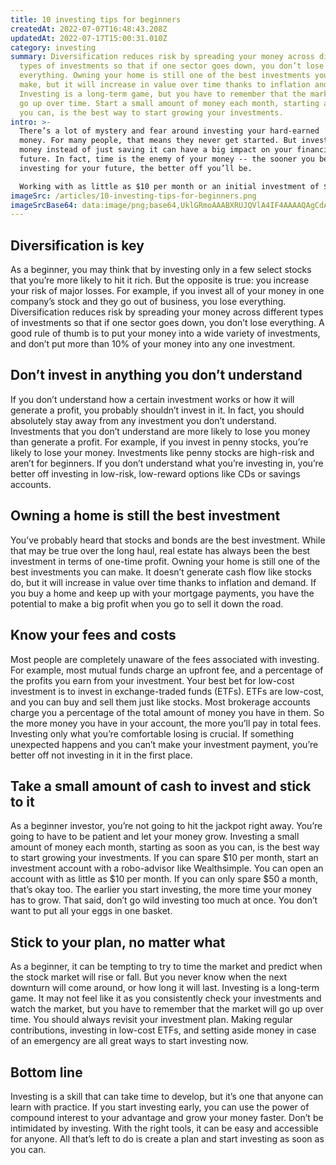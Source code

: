 ```yaml
---
title: 10 investing tips for beginners
createdAt: 2022-07-07T16:48:43.208Z
updatedAt: 2022-07-17T15:00:31.010Z
category: investing
summary: Diversification reduces risk by spreading your money across different
  types of investments so that if one sector goes down, you don’t lose
  everything. Owning your home is still one of the best investments you can
  make, but it will increase in value over time thanks to inflation and demand.
  Investing is a long-term game, but you have to remember that the market will
  go up over time. Start a small amount of money each month, starting as soon as
  you can, is the best way to start growing your investments.
intro: >-
  There’s a lot of mystery and fear around investing your hard-earned
  money. For many people, that means they never get started. But investing your
  money instead of just saving it can have a big impact on your financial
  future. In fact, time is the enemy of your money -- the sooner you begin
  investing for your future, the better off you’ll be. 

  Working with as little as $10 per month or an initial investment of $100 per month, you can begin to invest for your future. While it’s not necessarily easy to become a successful investor (it does take time and effort), there are simple things you can do to get started on the right foot with minimum risk. Below are 10 investing tips for beginners that will help set you on the right path toward achieving great returns on your savings:
imageSrc: /articles/10-investing-tips-for-beginners.png
imageSrcBase64: data:image/png;base64,UklGRmoAAABXRUJQVlA4IF4AAAAQAgCdASoKAAoAAUAmJQBOgCHclXT1ZPwAAP76vvD817SBBU8A06cAPzy+l00XhMPndu93HxbAzqVHCWhGj5AvovuAPOHfYWeVLZdPTf8nCti1YzsozXp3bPkzoAAA
---
```


## Diversification is key

As a beginner, you may think that by investing only in a few select stocks that you’re more likely to hit it rich. But the opposite is true: you increase your risk of major losses. For example, if you invest all of your money in one company’s stock and they go out of business, you lose everything.
Diversification reduces risk by spreading your money across different types of investments so that if one sector goes down, you don’t lose everything. A good rule of thumb is to put your money into a wide variety of investments, and don’t put more than 10% of your money into any one investment.

## Don’t invest in anything you don’t understand

If you don’t understand how a certain investment works or how it will generate a profit, you probably shouldn’t invest in it. In fact, you should absolutely stay away from any investment you don’t understand.
Investments that you don’t understand are more likely to lose you money than generate a profit. For example, if you invest in penny stocks, you’re likely to lose your money.
Investments like penny stocks are high-risk and aren’t for beginners.
If you don’t understand what you’re investing in, you’re better off investing in low-risk, low-reward options like CDs or savings accounts.

## Owning a home is still the best investment

You’ve probably heard that stocks and bonds are the best investment. While that may be true over the long haul, real estate has always been the best investment in terms of one-time profit.
Owning your home is still one of the best investments you can make. It doesn’t generate cash flow like stocks do, but it will increase in value over time thanks to inflation and demand.
If you buy a home and keep up with your mortgage payments, you have the potential to make a big profit when you go to sell it down the road.

## Know your fees and costs

Most people are completely unaware of the fees associated with investing. For example, most mutual funds charge an upfront fee, and a percentage of the profits you earn from your investment.
Your best bet for low-cost investment is to invest in exchange-traded funds (ETFs). ETFs are low-cost, and you can buy and sell them just like stocks.
Most brokerage accounts charge you a percentage of the total amount of money you have in them. So the more money you have in your account, the more you’ll pay in total fees.
Investing only what you’re comfortable losing is crucial. If something unexpected happens and you can’t make your investment payment, you’re better off not investing in it in the first place.

## Take a small amount of cash to invest and stick to it

As a beginner investor, you’re not going to hit the jackpot right away. You’re going to have to be patient and let your money grow.
Investing a small amount of money each month, starting as soon as you can, is the best way to start growing your investments.
If you can spare $10 per month, start an investment account with a robo-advisor like Wealthsimple. You can open an account with as little as $10 per month.
If you can only spare $50 a month, that’s okay too. The earlier you start investing, the more time your money has to grow.
That said, don’t go wild investing too much at once. You don’t want to put all your eggs in one basket.

## Stick to your plan, no matter what

As a beginner, it can be tempting to try to time the market and predict when the stock market will rise or fall. But you never know when the next downturn will come around, or how long it will last.
Investing is a long-term game. It may not feel like it as you consistently check your investments and watch the market, but you have to remember that the market will go up over time.
You should always revisit your investment plan. Making regular contributions, investing in low-cost ETFs, and setting aside money in case of an emergency are all great ways to start investing now.

## Bottom line

Investing is a skill that can take time to develop, but it’s one that anyone can learn with practice.
If you start investing early, you can use the power of compound interest to your advantage and grow your money faster.
Don’t be intimidated by investing. With the right tools, it can be easy and accessible for anyone.
All that’s left to do is create a plan and start investing as soon as you can.
